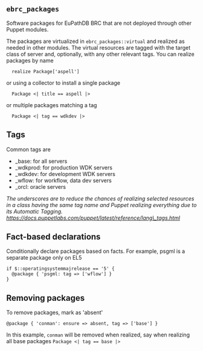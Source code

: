 ## `ebrc_packages`

Software packages for EuPathDB BRC that are not deployed through other
Puppet modules.

The packages are virtualized in `ebrc_packages::virtual` and realized as
needed in other modules. The virtual resources are tagged with the
target class of server and, optionally, with any other relevant tags. You can realize packages by name

      realize Package['aspell']

or using a collector to install a single package

      Package <| title == aspell |>

or multiple packages matching a tag

      Package <| tag == wdkdev |>

## Tags

Common tags are

 - _base: for all servers
 - _wdkprod: for production WDK servers
 - _wdkdev: for development WDK servers
 - _wflow: for workflow, data dev servers
 - _orcl: oracle servers

_The underscores are to reduce the chances of realizing selected
resources in a class having the same tag name and Puppet realizing
everything due to its Automatic Tagging.
https://docs.puppetlabs.com/puppet/latest/reference/lang\_tags.html_

## Fact-based declarations

Conditionally declare packages based on facts. For example,
psgml is a separate package only on EL5

    if $::operatingsystemmajrelease == '5' {
      @package { 'psgml: tag => ['wflow'] }
    }

## Removing packages

To remove packages, mark as 'absent'

    @package { 'conman': ensure => absent, tag => ['base'] }

In this example, `conman` will be removed when realized, say when
realizing all base packages `Package <| tag == base |>`

